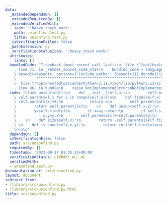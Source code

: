 ```yaml
---
data:
  _extendedDependsOn: []
  _extendedRequiredBy: []
  _extendedVerifiedWith:
  - icon: ':heavy_check_mark:'
    path: unionfind.test.py
    title: unionfind.test.py
  _isVerificationFailed: false
  _pathExtension: py
  _verificationStatusIcon: ':heavy_check_mark:'
  attributes:
    links: []
  bundledCode: "Traceback (most recent call last):\n  File \"/opt/hostedtoolcache/Python/3.11.4/x64/lib/python3.11/site-packages/onlinejudge_verify/documentation/build.py\"\
    , line 71, in _render_source_code_stat\n    bundled_code = language.bundle(stat.path,\
    \ basedir=basedir, options={'include_paths': [basedir]}).decode()\n          \
    \         ^^^^^^^^^^^^^^^^^^^^^^^^^^^^^^^^^^^^^^^^^^^^^^^^^^^^^^^^^^^^^^^^^^^^^^^^^^^^^^^^^\n\
    \  File \"/opt/hostedtoolcache/Python/3.11.4/x64/lib/python3.11/site-packages/onlinejudge_verify/languages/python.py\"\
    , line 96, in bundle\n    raise NotImplementedError\nNotImplementedError\n"
  code: "class unionfind():\n    def __init__(self,n):\n        self.n=n\n       \
    \ self.parents=[-1 for i in range(self.n)]\n\n    def find(self,x):\n        if\
    \ self.parents[x]<0:\n            return x\n        self.parents[x]=self.find(self.parents[x])\n\
    \        return self.parents[x]\n    \n    def union(self,x,y):\n        x=self.find(x)\n\
    \        y=self.find(y)\n        if x==y:return\n        if self.size(x)<self.size(y):\n\
    \            x,y=y,x\n        self.parents[x]+=self.parents[y]\n        self.parents[y]=x\n\
    \    \n    def size(self,x):\n        return -self.parents[self.find(x)]\n   \
    \ \n    def is_same(self,x,y):\n        return int(self.find(x)==self.find(y))\n\
    \n\n\n"
  dependsOn: []
  isVerificationFile: false
  path: src/unionfind.py
  requiredBy: []
  timestamp: '2023-08-17 01:35:12+09:00'
  verificationStatus: LIBRARY_ALL_AC
  verifiedWith:
  - unionfind.test.py
documentation_of: src/unionfind.py
layout: document
redirect_from:
- /library/src/unionfind.py
- /library/src/unionfind.py.html
title: src/unionfind.py
---
```

